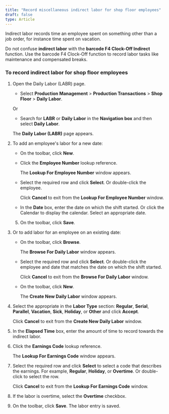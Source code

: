 ```yaml
---
title: "Record miscellaneous indirect labor for shop floor employees"
draft: false
type: Article
---
```


Indirect labor records time an employee spent on something other than a job order, for instance time spent on vacation.

Do not confuse **indirect labor** with the **barcode F4 Clock-Off Indirect** function. Use the barcode F4 Clock-Off function to record labor tasks like maintenance and compensated breaks.

### To record indirect labor for shop floor employees

1. Open the Daily Labor (LABR) page.

    - Select **Production Management** > **Production Transactions** > **Shop Floor** > **Daily Labor**.

    Or

    - Search for **LABR** or **Daily Labor** in the **Navigation box** and then select **Daily Labor**.

    The **Daily Labor (LABR)** page appears.

2. To add an employee's labor for a new date:

    - On the toolbar, click **New**.

    - Click the **Employee Number** lookup reference.

        The **Lookup For Employee Number** window appears.

    - Select the required row and click **Select**. Or double-click the employee.

        Click **Cancel** to exit from the **Lookup For Employee Number** window.

    - In the **Date** box, enter the date on which the shift started. Or click the Calendar to display the calendar. Select an appropriate date.

    5. On the toolbar, click **Save**.

3. Or to add labor for an employee on an existing date:

    - On the toolbar, click **Browse**.

        The **Browse For Daily Labor** window appears.

    - Select the required row and click **Select**. Or double-click the employee and date that matches the date on which the shift started.

        Click **Cancel** to exit from the **Browse For Daily Labor** window.

    - On the toolbar, click **New**.

        The **Create New Daily Labor** window appears.

4. Select the appropriate in the **Labor Type** section: **Regular**, **Serial**, **Parallel**, **Vacation**, **Sick**, **Holiday**, or **Other** and click **Accept**.

    Click **Cancel** to exit from the **Create New Daily Labor** window.

5. In the **Elapsed Time** box, enter the amount of time to record towards the indirect labor.

6. Click the **Earnings Code** lookup reference.

    The **Lookup For Earnings Code** window appears.

7. Select the required row and click **Select** to select a code that describes the earnings. For example, **Regular**, **Holiday**, or **Overtime**. Or double-click to select the row.

    Click **Cancel** to exit from the **Lookup For Earnings Code** window.

8. If the labor is overtime, select the **Overtime** checkbox.

9. On the toolbar, click **Save**. The labor entry is saved.

​